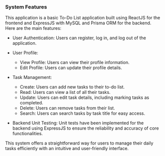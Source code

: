 ### System Features

This application is a basic To-Do List application built using ReactJS for the frontend and ExpressJS with MySQL and Prisma ORM for the backend. Here are the main features:

-   User Authentication: Users can register, log in, and log out of the application.

-   User Profile:

    -   View Profile: Users can view their profile information.
    -   Edit Profile: Users can update their profile details.

-   Task Management:

    -   Create: Users can add new tasks to their to-do list.
    -   Read: Users can view a list of all their tasks.
    -   Update: Users can edit task details, including marking tasks as completed.
    -   Delete: Users can remove tasks from their list.
    -   Search: Users can search tasks by task title for easy access.

-   Backend Unit Testing: Unit tests have been implemented for the backend using ExpressJS to ensure the reliability and accuracy of core functionalities.

This system offers a straightforward way for users to manage their daily tasks efficiently with an intuitive and user-friendly interface.
